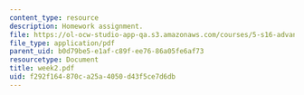 ```yaml
---
content_type: resource
description: Homework assignment.
file: https://ol-ocw-studio-app-qa.s3.amazonaws.com/courses/5-s16-advanced-kitchen-chemistry-spring-2002/f292f164870ca25a4050d43f5ce7d6db_week2.pdf
file_type: application/pdf
parent_uid: b0d79be5-e1af-c89f-ee76-86a05fe6af73
resourcetype: Document
title: week2.pdf
uid: f292f164-870c-a25a-4050-d43f5ce7d6db
---
```

